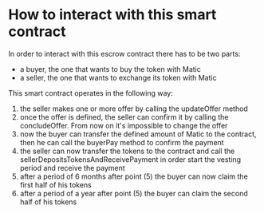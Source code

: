 # How to interact with this smart contract
In order to interact with this escrow contract there has to be two parts:
 *  a buyer, the one that wants to buy the token with Matic
 *  a seller, the one that wants to exchange its token with Matic

This smart contract operates in the following way:
1) the seller makes one or more offer by calling the updateOffer method
2) once the offer is defined, the seller can confirm it by calling the concludeOffer. From now on it's impossible to change the offer
3) now the buyer can transfer the defined amount of Matic to the contract, then he can call the buyerPay method to confirm the payment
4) the seller can now transfer the tokens to the contract and call the sellerDepositsTokensAndReceivePayment in order start the vesting period and receive the payment
5) after a period of 6 months after point (5) the buyer can now claim the first half of his tokens
6) after a period of a year after point (5) the buyer can claim the second half of his tokens